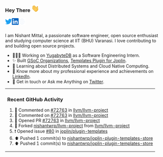 ### Hey There <img src="./assets/wave.gif" width="25px">
<a href="http://urls.nishantwrp.com/github-to-twitter" target="_blank">
  <img align="left" alt="Nishant's Twitter" width="22px" src="./assets/twitter.svg" />
</a>
<a href="http://urls.nishantwrp.com/github-to-linkedin" target="_blank">
  <img align="left" alt="Nishant's LinkedIn" width="22px" src="./assets/linkedin.svg" />
</a>
<a href="http://urls.nishantwrp.com/github-to-site" target="_blank">
  <img align="left" alt="Nishant's Site" width="22px" src="./assets/globe.svg" />
</a>
<br /><br />

I am Nishant Mittal, a passionate software engineer, open source enthusiast and studying computer science at IIT (BHU) Varanasi. I love contributing to and building open source projects.

- 👨🏽‍💻 Working on [YugabyteDB](https://www.github.com/yugabyte) as a Software Engineering Intern.
- ✨ Built [GSoC Organizations](https://www.gsocorganizations.dev/), [Templates Plugin for Joplin](https://github.com/joplin/plugin-templates).
- 🌱 Learning about Distributed Systems and Cloud Native Computing.
- 🚀 Know more about my professional experience and achievements on [LinkedIn](http://urls.nishantwrp.com/github-to-linkedin).
- 💬 Get in touch or Ask me Anything on [Twitter](http://urls.nishantwrp.com/github-to-twitter).

<table><tr>
  
<td valign="top" width="100%">

### Recent GitHub Activity
<!--RECENT_ACTIVITY:start-->
1. 💬 Commented on [#72763](https://github.com/llvm/llvm-project/pull/72763#discussion_r1398277962) in [llvm/llvm-project](https://github.com/llvm/llvm-project)<br>
2. 💬 Commented on [#72763](https://github.com/llvm/llvm-project/pull/72763#discussion_r1398277806) in [llvm/llvm-project](https://github.com/llvm/llvm-project)<br>
3. 💪 Opened PR [#72763](https://github.com/llvm/llvm-project/pull/72763) in [llvm/llvm-project](https://github.com/llvm/llvm-project)<br>
4. 🔱 Forked [nishantwrp/llvm-project](https://github.com/nishantwrp/llvm-project) from [llvm/llvm-project](https://github.com/llvm/llvm-project)<br>
5. ❗️ Opened issue [#80](https://github.com/joplin/plugin-templates/issues/80) in [joplin/plugin-templates](https://github.com/joplin/plugin-templates)<br>
6. ⬆️ Pushed 1 commit(s) to [nishantwrp/joplin-plugin-templates-store](https://github.com/nishantwrp/joplin-plugin-templates-store)<br>
7. ⬆️ Pushed 1 commit(s) to [nishantwrp/joplin-plugin-templates-store](https://github.com/nishantwrp/joplin-plugin-templates-store)<br>
<!--RECENT_ACTIVITY:end-->

</td>
</tr></table>
